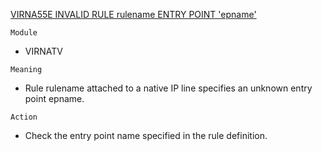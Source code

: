 [VIRNA55E INVALID RULE rulename ENTRY POINT 'epname'](https://virtel.readthedocs.io/en/latest/manuals/virtel/Virtel459MG/messages.html?highlight=VIRNA55E#VIRNA55E)

`Module`
- VIRNATV

`Meaning`
- Rule rulename attached to a native IP line specifies an unknown entry point epname.

`Action`
- Check the entry point name specified in the rule definition.
